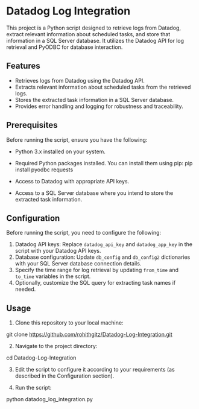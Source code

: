 # Datadog Log Integration

This project is a Python script designed to retrieve logs from Datadog, extract relevant information about scheduled tasks, and store that information in a SQL Server database. It utilizes the Datadog API for log retrieval and PyODBC for database interaction.

## Features

- Retrieves logs from Datadog using the Datadog API.
- Extracts relevant information about scheduled tasks from the retrieved logs.
- Stores the extracted task information in a SQL Server database.
- Provides error handling and logging for robustness and traceability.

## Prerequisites

Before running the script, ensure you have the following:

- Python 3.x installed on your system.
- Required Python packages installed. You can install them using pip:
pip install pyodbc requests

- Access to Datadog with appropriate API keys.
- Access to a SQL Server database where you intend to store the extracted task information.

## Configuration

Before running the script, you need to configure the following:

1. Datadog API keys: Replace `datadog_api_key` and `datadog_app_key` in the script with your Datadog API keys.
2. Database configuration: Update `db_config` and `db_config2` dictionaries with your SQL Server database connection details.
3. Specify the time range for log retrieval by updating `from_time` and `to_time` variables in the script.
4. Optionally, customize the SQL query for extracting task names if needed.

## Usage

1. Clone this repository to your local machine:

git clone https://github.com/rohithgitz/Datadog-Log-Integration.git



2. Navigate to the project directory:

cd Datadog-Log-Integration

3. Edit the script to configure it according to your requirements (as described in the Configuration section).

4. Run the script:

python datadog_log_integration.py

